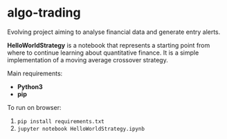 # algo-trading
Evolving project aiming to analyse financial data and generate entry alerts.

**HelloWorldStrategy** is a notebook that represents a starting point from where to continue learning about quantitative finance. It is a simple implementation of a moving average crossover strategy.

Main requirements:
- **Python3**
- **pip**

To run on browser:
1. `pip install requirements.txt`
2. `jupyter notebook HelloWorldStrategy.ipynb`
